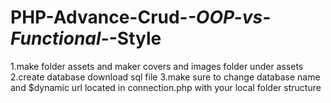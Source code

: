 # PHP-Advance-Crud-_-OOP-vs-Functional-_-Style

1.make folder assets and maker covers and images folder under assets
2.create database download sql file
3.make sure to change database name and $dynamic url located in connection.php with your local folder structure
